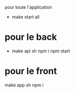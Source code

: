 pour toute l'application 
  - make start all
# pour le back
  - make api sh
      npm i
      npm start
# pour le front
  make app sh
  npm i
